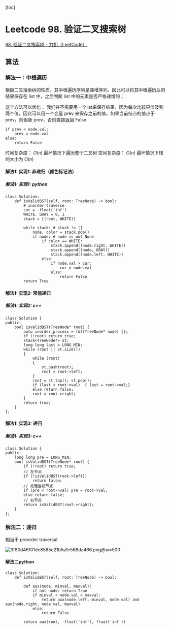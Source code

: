 

[toc]

# Leetcode 98. 验证二叉搜索树

[98. 验证二叉搜索树 - 力扣（LeetCode）](https://leetcode-cn.com/problems/validate-binary-search-tree/)

## 算法

### 解法一：中根遍历

根据二叉搜索树的性质，其中根遍历序列是递增序列。因此可以将其中根遍历后的结果保存在 list 中，之后判断 list 中的元素是否严格递增的；

这个方法可以优化： 我们并不需要用一个list来保存结果，因为每次比较只涉及到两个值，因此可以用一个变量 prev 来保存之前的值，如果当前结点的值小于 prev，则但新 prev，否则直接返回 False

```
if prev < node.val:
    prev = node.val
else:
    return False
```

时间复杂度： $O(n)$ 最坏情况下遍历整个二叉树
空间复杂度： $O(n)$ 最坏情况下栈的大小为 $O(n)$

#### 解法1: 实现1: 非递归（颜色标记法）

##### 解法1: 实现1: python

```
class Solution:
    def isValidBST(self, root: TreeNode) -> bool:
        # inorder traverse
        cur = -float('inf')
        WHITE, GRAY = 0, 1
        stack = [(root, WHITE)]
        
        while stack: # stack != []
            node, color = stack.pop()
            if node: # node is not None
                if color == WHITE:
                    stack.append((node.right, WHITE))
                    stack.append((node, GRAY))
                    stack.append((node.left, WHITE))
                else:
                    if node.val > cur:
                        cur = node.val
                    else:
                        return False
        return True
```

#### 解法1: 实现2: 常规递归

##### 解法1: 实现2: c++

```
class Solution {
public:
    bool isValidBST(TreeNode* root) {
        auto inorder_process = [&](TreeNode* node) {};
        if (!root) return true;
        stack<TreeNode*> st;
        long long last = LONG_MIN;
        while (root || st.size())
        {
            while (root)
            {
                st.push(root);
                root = root->left;
            }
            root = st.top(); st.pop();
            if (last < root->val)  { last = root->val;}
            else return false;
            root = root->right;
        }
        return true;
    }
};
```


#### 解法1: 实现3: 递归

##### 解法1: 实现3: c++

```
class Solution {
public:
    long long pre = LONG_MIN;
    bool isValidBST(TreeNode* root) {
        if (!root) return true;
        // 左节点
        if (!isValidBST(root->left))
            return false;
        // 处理当前节点
        if (pre < root->val) pre = root->val;
        else return false;
        // 右节点
        return isValidBST(root->right);
    }
};
```

### 解法二：递归

相当于 preorder traversal

![3f80d46f01de8565e21b5a1e568da466.png](evernotecid://8E200321-31A9-427B-BECA-CC44235980BC/appyinxiangcom/22483756/ENResource/p10567)@w=500

#### 解法二python

```
class Solution:
    def isValidBST(self, root: TreeNode) -> bool:

        def aux(node, minval, maxval):
            if not node: return True
            if minval < node.val < maxval:
                return aux(node.left, minval, node.val) and aux(node.right, node.val, maxval)
            else:
                return False

        return aux(root, -float('inf'), float('inf'))
```